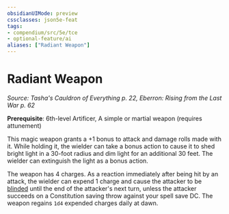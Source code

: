 ```yaml
---
obsidianUIMode: preview
cssclasses: json5e-feat
tags:
- compendium/src/5e/tce
- optional-feature/ai
aliases: ["Radiant Weapon"]
---
```

# Radiant Weapon
*Source: Tasha's Cauldron of Everything p. 22, Eberron: Rising from the Last War p. 62*  

**Prerequisite**: 6th-level Artificer, A simple or martial weapon (requires attunement)

This magic weapon grants a +1 bonus to attack and damage rolls made with it. While holding it, the wielder can take a bonus action to cause it to shed bright light in a 30-foot radius and dim light for an additional 30 feet. The wielder can extinguish the light as a bonus action.

The weapon has 4 charges. As a reaction immediately after being hit by an attack, the wielder can expend 1 charge and cause the attacker to be [blinded](../../5e-rules/conditions.md##blinded) until the end of the attacker's next turn, unless the attacker succeeds on a Constitution saving throw against your spell save DC. The weapon regains `1d4` expended charges daily at dawn.